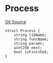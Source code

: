 # Process
[Git Source](https://github.com/metacontract/mc/blob/df7a49283d8212c99bebd64a186325e91d34c075/resources/devkit/api-reference/system/Tracer.sol)


```solidity
struct Process {
    string libName;
    string funcName;
    string params;
    uint256 nest;
    bool isFinished;
}
```

